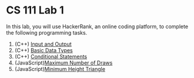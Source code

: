 # CS 111 Lab 1
In this lab, you will use HackerRank, an online coding platform, to complete the following
programming tasks.

1. (C++) [Input and Output](https://www.hackerrank.com/challenges/cpp-input-and-output/problem)
2. (C++) [Basic Data Types](https://www.hackerrank.com/challenges/c-tutorial-basic-data-types/problem)
3. (C++) [Conditional Statements](https://www.hackerrank.com/challenges/c-tutorial-conditional-if-else/problem)
4. (JavaScript)[Maximum Number of Draws](https://www.hackerrank.com/challenges/maximum-draws/problem)
5. (JavaScript)[Minimum Height Triangle](https://www.hackerrank.com/challenges/lowest-triangle/problem)